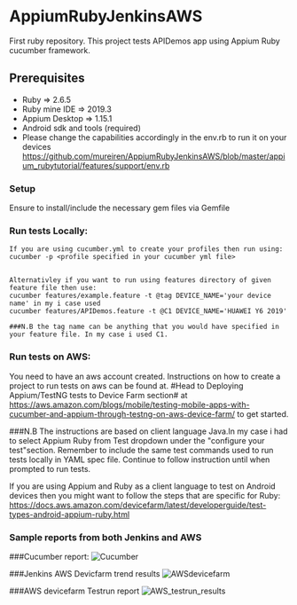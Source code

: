 # AppiumRubyJenkinsAWS

First ruby repository. This project tests APIDemos app using Appium Ruby cucumber framework.

## Prerequisites

* Ruby => 2.6.5
* Ruby mine IDE => 2019.3
* Appium Desktop => 1.15.1
*  Android sdk and tools (required)
* Please change the capabilities accordingly in the env.rb to run it on your devices
https://github.com/mureiren/AppiumRubyJenkinsAWS/blob/master/appium_rubytutorial/features/support/env.rb


### Setup
Ensure to install/include the necessary gem files via Gemfile

### Run tests Locally:
```
If you are using cucumber.yml to create your profiles then run using:
cucumber -p <profile specified in your cucumber yml file>


Alternativley if you want to run using features directory of given feature file then use:
cucumber features/example.feature -t @tag DEVICE_NAME='your device name' in my i case used
cucumber features/APIDemos.feature -t @C1 DEVICE_NAME='HUAWEI Y6 2019'

###N.B the tag name can be anything that you would have specified in your feature file. In my case i used C1.

```

### Run tests on  AWS:
You need to have an aws account created. Instructions on how to create a project to run tests on aws can be found at. #Head to Deploying Appium/TestNG tests to Device Farm section# 
at https://aws.amazon.com/blogs/mobile/testing-mobile-apps-with-cucumber-and-appium-through-testng-on-aws-device-farm/ to get started.

###N.B The instructions are based on client language Java.In my case i had to select Appium Ruby from Test dropdown under the "configure your test"section.
Remember to include the same  test commands used to run tests locally in YAML spec file. Continue to follow instruction until when prompted to run tests.

If you are using Appium and Ruby as a client language to test on Android devices then you might want to follow the steps that are specific for Ruby:
https://docs.aws.amazon.com/devicefarm/latest/developerguide/test-types-android-appium-ruby.html

### Sample reports from both Jenkins and AWS

###Cucumber report:
![Cucumber](https://user-images.githubusercontent.com/53050573/71786828-2bbe8800-3008-11ea-920f-87506e8dd8a7.PNG)


###Jenkins AWS Devicfarm trend results
![AWSdevicefarm](https://user-images.githubusercontent.com/53050573/71786884-dcc52280-3008-11ea-8bbb-ed555aa95599.PNG)


###AWS devicefarm Testrun report
![AWS_testrun_results](https://user-images.githubusercontent.com/53050573/71787052-8a850100-300a-11ea-811f-bbf9712ba58e.PNG)



